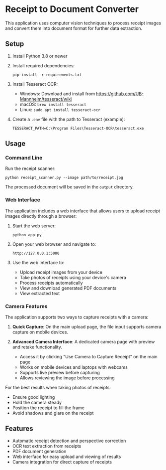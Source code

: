 # Receipt to Document Converter

This application uses computer vision techniques to process receipt images and convert them into document format for further data extraction.

## Setup

1. Install Python 3.8 or newer
2. Install required dependencies:
   ```
   pip install -r requirements.txt
   ```
3. Install Tesseract OCR:
   - Windows: Download and install from https://github.com/UB-Mannheim/tesseract/wiki
   - macOS: `brew install tesseract`
   - Linux: `sudo apt install tesseract-ocr`

4. Create a `.env` file with the path to Tesseract (example):
   ```
   TESSERACT_PATH=C:\Program Files\Tesseract-OCR\tesseract.exe
   ```

## Usage

### Command Line

Run the receipt scanner:

```
python receipt_scanner.py --image path/to/receipt.jpg
```

The processed document will be saved in the `output` directory.

### Web Interface

The application includes a web interface that allows users to upload receipt images directly through a browser:

1. Start the web server:
   ```
   python app.py
   ```

2. Open your web browser and navigate to:
   ```
   http://127.0.0.1:5000
   ```

3. Use the web interface to:
   - Upload receipt images from your device
   - Take photos of receipts using your device's camera
   - Process receipts automatically
   - View and download generated PDF documents
   - View extracted text

### Camera Features

The application supports two ways to capture receipts with a camera:

1. **Quick Capture**: On the main upload page, the file input supports camera capture on mobile devices.

2. **Advanced Camera Interface**: A dedicated camera page with preview and retake functionality.
   - Access it by clicking "Use Camera to Capture Receipt" on the main page
   - Works on mobile devices and laptops with webcams
   - Supports live preview before capturing
   - Allows reviewing the image before processing

For the best results when taking photos of receipts:
- Ensure good lighting
- Hold the camera steady
- Position the receipt to fill the frame
- Avoid shadows and glare on the receipt

## Features

- Automatic receipt detection and perspective correction
- OCR text extraction from receipts
- PDF document generation
- Web interface for easy upload and viewing of results
- Camera integration for direct capture of receipts 